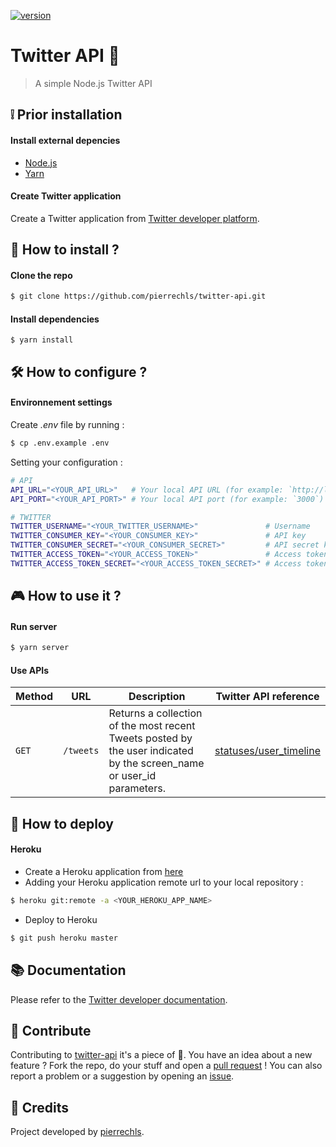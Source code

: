 [![version](https://img.shields.io/badge/version-1.0.0-green.svg?style=flat-square)](https://github.com/pierrechls/twitter-api)

# Twitter API :hatched_chick:

> A simple Node.js Twitter API

## :grey_exclamation: Prior installation

#### Install external depencies

- [Node.js](https://nodejs.org/en/download/)
- [Yarn](https://yarnpkg.com/lang/en/docs/install/)

#### Create Twitter application

Create a Twitter application from [Twitter developer platform](https://developer.twitter.com/en/apps).

## :rocket: How to install ?

#### Clone the repo

```bash
$ git clone https://github.com/pierrechls/twitter-api.git
```

#### Install dependencies

```
$ yarn install
```

## :hammer_and_wrench: How to configure ?

#### Environnement settings

Create _.env_ file by running :

```bash
$ cp .env.example .env
```

Setting your configuration :

```bash
# API
API_URL="<YOUR_API_URL>"   # Your local API URL (for example: `http://localhost)
API_PORT="<YOUR_API_PORT>" # Your local API port (for example: `3000`)

# TWITTER
TWITTER_USERNAME="<YOUR_TWITTER_USERNAME>"               # Username
TWITTER_CONSUMER_KEY="<YOUR_CONSUMER_KEY>"               # API key
TWITTER_CONSUMER_SECRET="<YOUR_CONSUMER_SECRET>"         # API secret key
TWITTER_ACCESS_TOKEN="<YOUR_ACCESS_TOKEN>"               # Access token
TWITTER_ACCESS_TOKEN_SECRET="<YOUR_ACCESS_TOKEN_SECRET>" # Access token secret
```

## :video_game: How to use it ?

#### Run server

```bash
$ yarn server
```

#### Use APIs

| Method | URL | Description | Twitter API reference
| --- | --- | --- | --- |
| `GET` | `/tweets` | Returns a collection of the most recent Tweets posted by the user indicated by the screen_name or user_id parameters. | [statuses/user_timeline](https://developer.twitter.com/en/docs/tweets/timelines/api-reference/get-statuses-user_timeline.html)

## :rocket: How to deploy

#### Heroku

- Create a Heroku application from [here](https://dashboard.heroku.com/new-app)
- Adding your Heroku application remote url to your local repository :

```bash
$ heroku git:remote -a <YOUR_HEROKU_APP_NAME>
```
- Deploy to Heroku

```bash
$ git push heroku master
```

## :books: Documentation

Please refer to the [Twitter developer documentation](https://developer.twitter.com/en/docs).

## :raised_hands: Contribute

Contributing to [twitter-api](https://github.com/pierrechls/twitter-api) it's a piece of :cake:. You have an idea about a new feature ? Fork the repo, do your stuff and open a [pull request](https://github.com/pierrechls/twitter-api/compare) ! You can also report a problem or a suggestion by opening an [issue](https://github.com/pierrechls/twitter-api/new).

## :tada: Credits

Project developed by [pierrechls](https://github.com/pierrechls/).